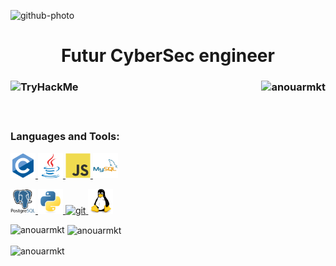 ![github-photo](https://user-images.githubusercontent.com/83381574/220211149-0afc706a-2af2-4aab-b0d1-60546a3b5409.gif)


<h1 align="center">Futur CyberSec engineer</h1>



<h3 align="right"> <img src="https://komarev.com/ghpvc/?username=anouarmkt&label=Profile%20views&color=0e75b6&style=flat" alt="anouarmkt" />
   
   <img align="left" src="https://tryhackme-badges.s3.amazonaws.com/anouarmkt.png" alt="TryHackMe">

<p align="left"> <a href="https://twitter.com/" target="blank"><img src="https://img.shields.io/twitter/follow/?logo=twitter&style=for-the-badge" alt="" /></a> </p>

   <!--  <h2 align="center">Connect with me:</h2> -->


<h3 align="left">Languages and Tools:</h3>
<p align="left"> <a href="https://www.cprogramming.com/" target="_blank" rel="noreferrer"> <img src="https://raw.githubusercontent.com/devicons/devicon/master/icons/c/c-original.svg" alt="c" width="40" height="40"/> </a> <a href="https://www.java.com" target="_blank" rel="noreferrer"> <img src="https://raw.githubusercontent.com/devicons/devicon/master/icons/java/java-original.svg" alt="java" width="40" height="40"/> </a> <a href="https://developer.mozilla.org/en-US/docs/Web/JavaScript" target="_blank" rel="noreferrer"> <img src="https://raw.githubusercontent.com/devicons/devicon/master/icons/javascript/javascript-original.svg" alt="javascript" width="40" height="40"/> </a> <a href="https://www.mysql.com/" target="_blank" rel="noreferrer"> <img src="https://raw.githubusercontent.com/devicons/devicon/master/icons/mysql/mysql-original-wordmark.svg" alt="mysql" width="40" height="40"/> </a> </p>
<p align="left">
   <a href="https://www.postgresql.org" target="_blank" rel="noreferrer"> <img src="https://raw.githubusercontent.com/devicons/devicon/master/icons/postgresql/postgresql-original-wordmark.svg" alt="postgresql" width="40" height="40"/> </a> <a href="https://www.python.org" target="_blank" rel="noreferrer"> <img src="https://raw.githubusercontent.com/devicons/devicon/master/icons/python/python-original.svg" alt="python" width="40" height="40"/> </a>  <a href="https://git-scm.com/" target="_blank" rel="noreferrer"> <img src="https://www.vectorlogo.zone/logos/git-scm/git-scm-icon.svg" alt="git" width="40" height="40"/> </a> <a href="https://www.linux.org/" target="_blank" rel="noreferrer"> <img src="https://raw.githubusercontent.com/devicons/devicon/master/icons/linux/linux-original.svg" alt="linux" width="40" height="40"/> </a> 
</p>


<p><img align="left" src="https://github-readme-stats.vercel.app/api/top-langs?username=anouarmkt&show_icons=true&locale=en&layout=compact" alt="anouarmkt" /></p>

<p>&nbsp;<img align="center" src="https://github-readme-stats.vercel.app/api?username=anouarmkt&show_icons=true&locale=en" alt="anouarmkt" /></p>

<p><img align="center" src="https://github-readme-streak-stats.herokuapp.com/?user=anouarmkt&" alt="anouarmkt" /></p>

